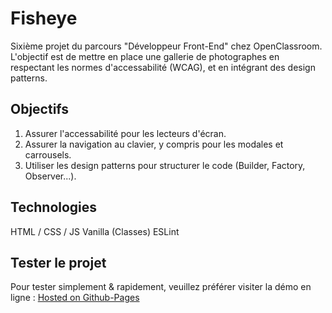 # Fisheye

Sixième projet du parcours "Développeur Front-End" chez OpenClassroom. L'objectif est de mettre en place une gallerie de photographes en respectant les normes d'accessabilité (WCAG), et en intégrant des design patterns.

## Objectifs

1. Assurer l'accessabilité pour les lecteurs d'écran.
2. Assurer la navigation au clavier, y compris pour les modales et carrousels.
3. Utiliser les design patterns pour structurer le code (Builder, Factory, Observer...).

## Technologies

HTML / CSS / JS Vanilla (Classes)
ESLint

## Tester le projet

Pour tester simplement & rapidement, veuillez préférer visiter la démo en ligne : [Hosted on Github-Pages](https://xavhernandez.github.io/Front-End-Fisheye/)
